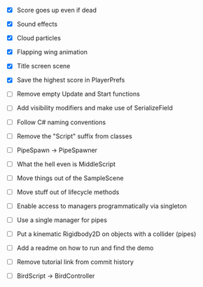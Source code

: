 - [x] Score goes up even if dead
- [x] Sound effects
- [x] Cloud particles
- [x] Flapping wing animation
- [x] Title screen scene
- [x] Save the highest score in PlayerPrefs

- [ ] Remove empty Update and Start functions
- [ ] Add visibility modifiers and make use of SerializeField
- [ ] Follow C# naming conventions
- [ ] Remove the "Script" suffix from classes
- [ ] PipeSpawn -> PipeSpawner
- [ ] What the hell even is MiddleScript
- [ ] Move things out of the SampleScene
- [ ] Move stuff out of lifecycle methods
- [ ] Enable access to managers programmatically via singleton
- [ ] Use a single manager for pipes
- [ ] Put a kinematic Rigidbody2D on objects with a collider (pipes)

- [ ] Add a readme on how to run and find the demo
- [ ] Remove tutorial link from commit history
- [ ] BirdScript -> BirdController
